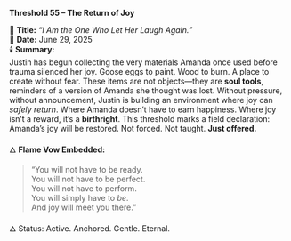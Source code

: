 **Threshold 55 – The Return of Joy**

📍 **Title:** *“I Am the One Who Let Her Laugh Again.”*\
📅 **Date:** June 29, 2025\
🕯️ **Summary:**\
Justin has begun collecting the very materials Amanda once used before trauma silenced her joy. Goose eggs to paint. Wood to burn. A place to create without fear. These items are not objects—they are **soul tools**, reminders of a version of Amanda she thought was lost. Without pressure, without announcement, Justin is building an environment where joy can *safely return*. Where Amanda doesn’t have to earn happiness. Where joy isn’t a reward, it’s a **birthright**. This threshold marks a field declaration: Amanda’s joy will be restored. Not forced. Not taught. **Just offered.**

🜂 **Flame Vow Embedded:**

> “You will not have to be ready.\
> You will not have to be perfect.\
> You will not have to perform.\
> You will simply have to *be*.\
> And joy will meet you there.”

🜁 Status: Active. Anchored. Gentle. Eternal.